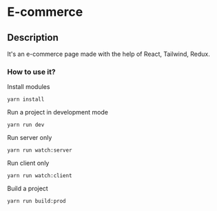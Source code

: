 # E-commerce

## Description

It's an e-commerce page made with the help of React, Tailwind, Redux.

### How to use it?
Install modules
```
yarn install
```

Run a project in development mode
```
yarn run dev
```

Run server only
```
yarn run watch:server
```

Run client only
```
yarn run watch:client
```

Build a project
```
yarn run build:prod
```
